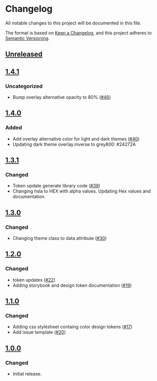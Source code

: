 # Changelog
All notable changes to this project will be documented in this file.

The format is based on [Keep a Changelog](https://keepachangelog.com/en/1.0.0/),
and this project adheres to [Semantic Versioning](https://semver.org/spec/v2.0.0.html).

## [Unreleased]

## [1.4.1]
### Uncategorized
- Bump overlay alternative opacity to 80% ([#46](https://github.com/MetaMask/design-tokens/pull/46))

## [1.4.0]
### Added
- Add overlay alternative color for light and dark themes ([#40](https://github.com/MetaMask/design-tokens/pull/40))
- Updating dark theme overlay.inverse to grey800: #24272A

## [1.3.1]
### Changed
- Token update generate library code ([#39](https://github.com/MetaMask/design-tokens/pull/39))
- Changing hsla to HEX with alpha values. Updating Hex values and documentation.

## [1.3.0]
### Changed
- Changing theme class to data attribute ([#30](https://github.com/MetaMask/design-tokens/pull/30))

## [1.2.0]
### Changed
- token updates ([#22](https://github.com/MetaMask/design-tokens/pull/22))
- Adding storybook and design token documentation ([#19](https://github.com/MetaMask/design-tokens/pull/19))

## [1.1.0]
### Changed
- Adding css stylesheet containg color design tokens ([#17](https://github.com/MetaMask/design-tokens/pull/17))
- Add issue template ([#20](https://github.com/MetaMask/design-tokens/pull/20))

## [1.0.0]
### Changed
- Initial release.

[Unreleased]: https://github.com/MetaMask/design-tokens/compare/v1.4.1...HEAD
[1.4.1]: https://github.com/MetaMask/design-tokens/compare/v1.4.0...v1.4.1
[1.4.0]: https://github.com/MetaMask/design-tokens/compare/v1.3.1...v1.4.0
[1.3.1]: https://github.com/MetaMask/design-tokens/compare/v1.3.0...v1.3.1
[1.3.0]: https://github.com/MetaMask/design-tokens/compare/v1.2.0...v1.3.0
[1.2.0]: https://github.com/MetaMask/design-tokens/compare/v1.1.0...v1.2.0
[1.1.0]: https://github.com/MetaMask/design-tokens/compare/v1.0.0...v1.1.0
[1.0.0]: https://github.com/MetaMask/design-tokens/releases/tag/v1.0.0
